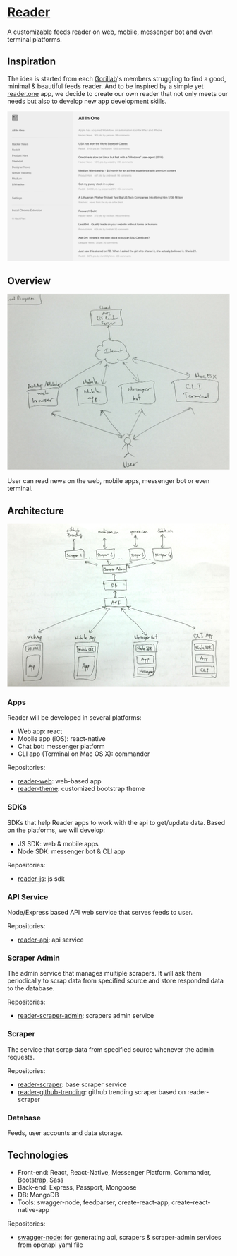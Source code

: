 # [Reader](https://reader.gorillab.co)

A customizable feeds reader on web, mobile, messenger bot and even terminal platforms.

## Inspiration

The idea is started from each [Gorillab](https://gorillab.co)'s members struggling to find a good, minimal & beautiful feeds reader. And to be inspired by a simple yet [reader.one](http://reader.one) app, we decide to create our own reader that not only meets our needs but also to develop new app development skills.

![](images/reader.one.png)

## Overview

![](images/overview.jpg)

User can read news on the web, mobile apps, messenger bot or even terminal.

## Architecture

![](images/architecture.jpg)

### Apps

Reader will be developed in several platforms:
- Web app: react
- Mobile app (iOS): react-native
- Chat bot: messenger platform
- CLI app (Terminal on Mac OS X): commander

Repositories:
- [reader-web](https://github.com/gorillab/reader-web): web-based app
- [reader-theme](https://github.com/gorillab/reader-theme): customized bootstrap theme

### SDKs

SDKs that help Reader apps to work with the api to get/update data. Based on the platforms, we will develop:
- JS SDK: web & mobile apps
- Node SDK: messenger bot & CLI app

Repositories:
- [reader-js](https://github.com/gorillab/reader-js): js sdk

### API Service

Node/Express based API web service that serves feeds to user.

Repositories:
- [reader-api](https://github.com/gorillab/reader-api): api service

### Scraper Admin

The admin service that manages multiple scrapers. It will ask them periodically to scrap data from specified source and store responded data to the database.

Repositories:
- [reader-scraper-admin](https://github.com/gorillab/reader-scraper-admin): scrapers admin service

### Scraper

The service that scrap data from specified source whenever the admin requests.

Repositories:
- [reader-scraper](https://github.com/gorillab/reader-scraper): base scraper service
- [reader-github-trending](https://github.com/gorillab/reader-github-trending): github trending scraper based on reader-scraper

### Database

Feeds, user accounts and data storage.

## Technologies

- Front-end: React, React-Native, Messenger Platform, Commander, Bootstrap, Sass
- Back-end: Express, Passport, Mongoose
- DB: MongoDB
- Tools: swagger-node, feedparser, create-react-app, create-react-native-app

Repositories:
- [swagger-node](https://github.com/gorillab/swagger-node): for generating api, scrapers & scraper-admin services from openapi yaml file
